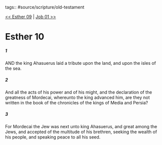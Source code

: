 tags:: #source/scripture/old-testament

[<< Esther 09](source/scripture/old-testament/17_Esther/Esther_09.md) | [Job 01 >>](source/scripture/old-testament/18_Job/Job_01.md)

# Esther 10

##### 1

AND the king Ahasuerus laid a tribute upon the land, and upon the isles of the sea.

##### 2

And all the acts of his power and of his might, and the declaration of the greatness of Mordecai, whereunto the king advanced him, are they not written in the book of the chronicles of the kings of Media and Persia?

##### 3

For Mordecai the Jew was next unto king Ahasuerus, and great among the Jews, and accepted of the multitude of his brethren, seeking the wealth of his people, and speaking peace to all his seed.
